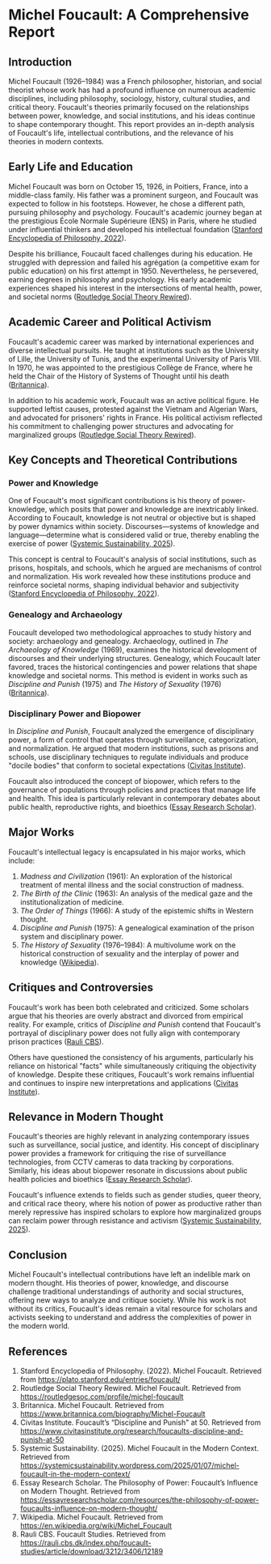 # Michel Foucault: A Comprehensive Report

## Introduction

Michel Foucault (1926–1984) was a French philosopher, historian, and social theorist whose work has had a profound influence on numerous academic disciplines, including philosophy, sociology, history, cultural studies, and critical theory. Foucault's theories primarily focused on the relationships between power, knowledge, and social institutions, and his ideas continue to shape contemporary thought. This report provides an in-depth analysis of Foucault's life, intellectual contributions, and the relevance of his theories in modern contexts.

## Early Life and Education

Michel Foucault was born on October 15, 1926, in Poitiers, France, into a middle-class family. His father was a prominent surgeon, and Foucault was expected to follow in his footsteps. However, he chose a different path, pursuing philosophy and psychology. Foucault's academic journey began at the prestigious École Normale Supérieure (ENS) in Paris, where he studied under influential thinkers and developed his intellectual foundation ([Stanford Encyclopedia of Philosophy, 2022](https://plato.stanford.edu/entries/foucault/)).

Despite his brilliance, Foucault faced challenges during his education. He struggled with depression and failed his agrégation (a competitive exam for public education) on his first attempt in 1950. Nevertheless, he persevered, earning degrees in philosophy and psychology. His early academic experiences shaped his interest in the intersections of mental health, power, and societal norms ([Routledge Social Theory Rewired](https://routledgesoc.com/profile/michel-foucault)).

## Academic Career and Political Activism

Foucault's academic career was marked by international experiences and diverse intellectual pursuits. He taught at institutions such as the University of Lille, the University of Tunis, and the experimental University of Paris VIII. In 1970, he was appointed to the prestigious Collège de France, where he held the Chair of the History of Systems of Thought until his death ([Britannica](https://www.britannica.com/biography/Michel-Foucault)).

In addition to his academic work, Foucault was an active political figure. He supported leftist causes, protested against the Vietnam and Algerian Wars, and advocated for prisoners' rights in France. His political activism reflected his commitment to challenging power structures and advocating for marginalized groups ([Routledge Social Theory Rewired](https://routledgesoc.com/profile/michel-foucault)).

## Key Concepts and Theoretical Contributions

### Power and Knowledge

One of Foucault's most significant contributions is his theory of power-knowledge, which posits that power and knowledge are inextricably linked. According to Foucault, knowledge is not neutral or objective but is shaped by power dynamics within society. Discourses—systems of knowledge and language—determine what is considered valid or true, thereby enabling the exercise of power ([Systemic Sustainability, 2025](https://systemicsustainability.wordpress.com/2025/01/07/michel-foucault-in-the-modern-context/)).

This concept is central to Foucault's analysis of social institutions, such as prisons, hospitals, and schools, which he argued are mechanisms of control and normalization. His work revealed how these institutions produce and reinforce societal norms, shaping individual behavior and subjectivity ([Stanford Encyclopedia of Philosophy, 2022](https://plato.stanford.edu/entries/foucault/)).

### Genealogy and Archaeology

Foucault developed two methodological approaches to study history and society: archaeology and genealogy. Archaeology, outlined in *The Archaeology of Knowledge* (1969), examines the historical development of discourses and their underlying structures. Genealogy, which Foucault later favored, traces the historical contingencies and power relations that shape knowledge and societal norms. This method is evident in works such as *Discipline and Punish* (1975) and *The History of Sexuality* (1976) ([Britannica](https://www.britannica.com/biography/Michel-Foucault/Foucaults-ideas)).

### Disciplinary Power and Biopower

In *Discipline and Punish*, Foucault analyzed the emergence of disciplinary power, a form of control that operates through surveillance, categorization, and normalization. He argued that modern institutions, such as prisons and schools, use disciplinary techniques to regulate individuals and produce "docile bodies" that conform to societal expectations ([Civitas Institute](https://www.civitasinstitute.org/research/foucaults-discipline-and-punish-at-50)).

Foucault also introduced the concept of biopower, which refers to the governance of populations through policies and practices that manage life and health. This idea is particularly relevant in contemporary debates about public health, reproductive rights, and bioethics ([Essay Research Scholar](https://essayresearchscholar.com/resources/the-philosophy-of-power-foucaults-influence-on-modern-thought/)).

## Major Works

Foucault's intellectual legacy is encapsulated in his major works, which include:

1. *Madness and Civilization* (1961): An exploration of the historical treatment of mental illness and the social construction of madness.
2. *The Birth of the Clinic* (1963): An analysis of the medical gaze and the institutionalization of medicine.
3. *The Order of Things* (1966): A study of the epistemic shifts in Western thought.
4. *Discipline and Punish* (1975): A genealogical examination of the prison system and disciplinary power.
5. *The History of Sexuality* (1976–1984): A multivolume work on the historical construction of sexuality and the interplay of power and knowledge ([Wikipedia](https://en.wikipedia.org/wiki/Michel_Foucault)).

## Critiques and Controversies

Foucault's work has been both celebrated and criticized. Some scholars argue that his theories are overly abstract and divorced from empirical reality. For example, critics of *Discipline and Punish* contend that Foucault's portrayal of disciplinary power does not fully align with contemporary prison practices ([Rauli CBS](https://rauli.cbs.dk/index.php/foucault-studies/article/download/3212/3406/12189)).

Others have questioned the consistency of his arguments, particularly his reliance on historical "facts" while simultaneously critiquing the objectivity of knowledge. Despite these critiques, Foucault's work remains influential and continues to inspire new interpretations and applications ([Civitas Institute](https://www.civitasinstitute.org/research/foucaults-discipline-and-punish-at-50)).

## Relevance in Modern Thought

Foucault's theories are highly relevant in analyzing contemporary issues such as surveillance, social justice, and identity. His concept of disciplinary power provides a framework for critiquing the rise of surveillance technologies, from CCTV cameras to data tracking by corporations. Similarly, his ideas about biopower resonate in discussions about public health policies and bioethics ([Essay Research Scholar](https://essayresearchscholar.com/resources/the-philosophy-of-power-foucaults-influence-on-modern-thought/)).

Foucault's influence extends to fields such as gender studies, queer theory, and critical race theory, where his notion of power as productive rather than merely repressive has inspired scholars to explore how marginalized groups can reclaim power through resistance and activism ([Systemic Sustainability, 2025](https://systemicsustainability.wordpress.com/2025/01/07/michel-foucault-in-the-modern-context/)).

## Conclusion

Michel Foucault's intellectual contributions have left an indelible mark on modern thought. His theories of power, knowledge, and discourse challenge traditional understandings of authority and social structures, offering new ways to analyze and critique society. While his work is not without its critics, Foucault's ideas remain a vital resource for scholars and activists seeking to understand and address the complexities of power in the modern world.

## References

1. Stanford Encyclopedia of Philosophy. (2022). Michel Foucault. Retrieved from https://plato.stanford.edu/entries/foucault/
2. Routledge Social Theory Rewired. Michel Foucault. Retrieved from https://routledgesoc.com/profile/michel-foucault
3. Britannica. Michel Foucault. Retrieved from https://www.britannica.com/biography/Michel-Foucault
4. Civitas Institute. Foucault’s “Discipline and Punish" at 50. Retrieved from https://www.civitasinstitute.org/research/foucaults-discipline-and-punish-at-50
5. Systemic Sustainability. (2025). Michel Foucault in the Modern Context. Retrieved from https://systemicsustainability.wordpress.com/2025/01/07/michel-foucault-in-the-modern-context/
6. Essay Research Scholar. The Philosophy of Power: Foucault’s Influence on Modern Thought. Retrieved from https://essayresearchscholar.com/resources/the-philosophy-of-power-foucaults-influence-on-modern-thought/
7. Wikipedia. Michel Foucault. Retrieved from https://en.wikipedia.org/wiki/Michel_Foucault
8. Rauli CBS. Foucault Studies. Retrieved from https://rauli.cbs.dk/index.php/foucault-studies/article/download/3212/3406/12189